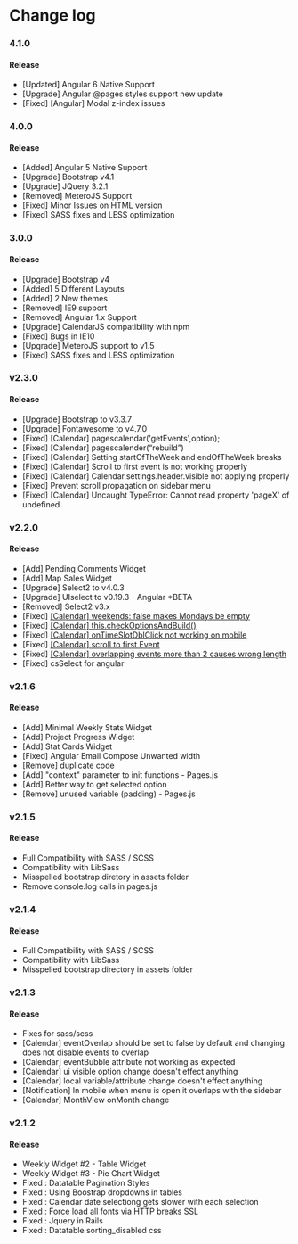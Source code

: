 # Change log

### 4.1.0

#### Release

* \[Updated\] Angular 6 Native Support
* \[Upgrade\] Angular @pages styles support new update
* \[Fixed\] \[Angular\] Modal z-index issues

### 4.0.0

#### Release

* \[Added\] Angular 5 Native Support
* \[Upgrade\] Bootstrap v4.1
* \[Upgrade\] JQuery 3.2.1
* \[Removed\] MeteroJS Support
* \[Fixed\] Minor Issues on HTML version
* \[Fixed\] SASS fixes and LESS optimization

### 3.0.0

#### Release

* \[Upgrade\] Bootstrap v4
* \[Added\] 5 Different Layouts
* \[Added\] 2 New themes
* \[Removed\] IE9 support
* \[Removed\] Angular 1.x Support
* \[Upgrade\] CalendarJS compatibility with npm
* \[Fixed\] Bugs in IE10
* \[Upgrade\] MeteroJS support to v1.5
* \[Fixed\] SASS fixes and LESS optimization

### v2.3.0

#### Release

* \[Upgrade\] Bootstrap to v3.3.7
* \[Upgrade\] Fontawesome to v4.7.0
* \[Fixed\] \[Calendar\] pagescalendar\('getEvents',option\);
* \[Fixed\] \[Calendar\] pagescalender\(“rebuild”\)
* \[Fixed\] \[Calendar\] Setting startOfTheWeek and endOfTheWeek breaks
* \[Fixed\] \[Calendar\] Scroll to first event is not working properly
* \[Fixed\] \[Calendar\] Calendar.settings.header.visible not applying properly
* \[Fixed\] Prevent scroll propagation on sidebar menu
* \[Fixed\] \[Calendar\] Uncaught TypeError: Cannot read property 'pageX' of undefined

### v2.2.0

#### Release

* \[Add\] Pending Comments Widget 
* \[Add\] Map Sales Widget
* \[Upgrade\] Select2 to v4.0.3
* \[Upgrade\] UIselect to v0.19.3 - Angular \*BETA
* \[Removed\] Select2 v3.x
* \[Fixed\] [\[Calendar\] weekends: false makes Mondays be empty](https://github.com/revoxltd/pages/issues/397)
* \[Fixed\] [\[Calendar\] this.checkOptionsAndBuild\(\)](https://github.com/revoxltd/pages/issues/417)
* \[Fixed\] [\[Calendar\] onTimeSlotDblClick not working on mobile](https://github.com/revoxltd/pages/issues/424)
* \[Fixed\] [\[Calendar\] scroll to first Event](https://github.com/revoxltd/pages/issues/423)
* \[Fixed\] [\[Calendar\] overlapping events more than 2 causes wrong length](https://github.com/revoxltd/pages/issues/422)
* \[Fixed\] csSelect for angular

### v2.1.6

#### Release

* \[Add\] Minimal Weekly Stats Widget
* \[Add\] Project Progress Widget
* \[Add\] Stat Cards Widget
* \[Fixed\] Angular Email Compose Unwanted width
* \[Remove\] duplicate code
* \[Add\] "context" parameter to init functions - Pages.js
* \[Add\] Better way to get selected option
* \[Remove\] unused variable \(padding\) - Pages.js

### v2.1.5

#### Release

* Full Compatibility with SASS / SCSS
* Compatibility with LibSass
* Misspelled bootstrap diretory in assets folder
* Remove console.log calls in pages.js

### v2.1.4

#### Release

* Full Compatibility with SASS / SCSS
* Compatibility with LibSass
* Misspelled bootstrap directory in assets folder

### v2.1.3

#### Release

* Fixes for sass/scss
* \[Calendar\] eventOverlap should be set to false by default and changing does not disable events to overlap
* \[Calendar\] eventBubble attribute not working as expected
* \[Calendar\] ui visible option change doesn't effect anything
* \[Calendar\] local variable/attribute change doesn't effect anything
* \[Notification\] In mobile when menu is open it overlaps with the sidebar
*  \[Calendar\] MonthView onMonth change 

### v2.1.2

#### Release

* Weekly Widget \#2 - Table Widget
* Weekly Widget \#3 - Pie Chart Widget
* Fixed : Datatable Pagination Styles
* Fixed : Using Boostrap dropdowns in tables
* Fixed : Calendar date selectiong gets slower with each selection
* Fixed : Force load all fonts via HTTP breaks SSL
* Fixed : Jquery in Rails
* Fixed : Datatable sorting\_disabled css

